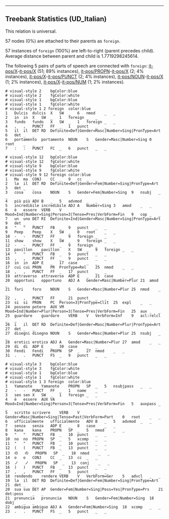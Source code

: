 

--------------------------------------------------------------------------------

## Treebank Statistics (UD_Italian)

This relation is universal.

57 nodes (0%) are attached to their parents as `foreign`.

57 instances of `foreign` (100%) are left-to-right (parent precedes child).
Average distance between parent and child is 1.7719298245614.

The following 5 pairs of parts of speech are connected with `foreign`: [it-pos/X]()-[it-pos/X]() (51; 89% instances), [it-pos/PROPN]()-[it-pos/X]() (2; 4% instances), [it-pos/X]()-[it-pos/PUNCT]() (2; 4% instances), [it-pos/NOUN]()-[it-pos/X]() (1; 2% instances), [it-pos/X]()-[it-pos/NUM]() (1; 2% instances).


~~~ conllu
# visual-style 2	bgColor:blue
# visual-style 2	fgColor:white
# visual-style 1	bgColor:blue
# visual-style 1	fgColor:white
# visual-style 1 2 foreign	color:blue
1	Dulcis	dulcis	X	SW	_	6	nmod	_	_
2	in	in	X	SW	_	1	foreign	_	_
3	fundo	fundo	X	SW	_	1	foreign	_	_
4	,	,	PUNCT	FF	_	1	punct	_	_
5	il	il	DET	RD	Definite=Def|Gender=Masc|Number=Sing|PronType=Art	6	det	_	_
6	portamento	portamento	NOUN	S	Gender=Masc|Number=Sing	0	root	_	_
7	:	:	PUNCT	FC	_	6	punct	_	_

~~~


~~~ conllu
# visual-style 12	bgColor:blue
# visual-style 12	fgColor:white
# visual-style 9	bgColor:blue
# visual-style 9	fgColor:white
# visual-style 9 12 foreign	color:blue
1	Ma	ma	CONJ	CC	_	9	cc	_	_
2	la	il	DET	RD	Definite=Def|Gender=Fem|Number=Sing|PronType=Art	3	det	_	_
3	cosa	cosa	NOUN	S	Gender=Fem|Number=Sing	9	nsubj	_	_
4	più	più	ADV	B	_	5	advmod	_	_
5	incredibile	incredibile	ADJ	A	Number=Sing	3	amod	_	_
6	è	essere	VERB	V	Mood=Ind|Number=Sing|Person=3|Tense=Pres|VerbForm=Fin	9	cop	_	_
7	un	uno	DET	RI	Definite=Ind|Gender=Masc|Number=Sing|PronType=Art	9	det	_	_
8	"	"	PUNCT	FB	_	9	punct	_	_
9	Peep	Peep	X	SW	_	0	root	_	_
10	-	-	PUNCT	FF	_	9	foreign	_	_
11	show	show	X	SW	_	9	foreign	_	_
12	-	-	PUNCT	FF	_	9	foreign	_	_
13	pavillon	pavillon	X	SW	_	9	foreign	_	_
14	"	"	PUNCT	FB	_	9	punct	_	_
15	,	,	PUNCT	FF	_	9	punct	_	_
16	in	in	ADP	E	_	17	case	_	_
17	cui	cui	PRON	PR	PronType=Rel	25	nmod	_	_
18	,	,	PUNCT	FF	_	17	punct	_	_
19	attraverso	attraverso	ADP	E	_	21	case	_	_
20	opportuni	opportuno	ADJ	A	Gender=Masc|Number=Plur	21	amod	_	_
21	fori	foro	NOUN	S	Gender=Masc|Number=Plur	25	nmod	_	_
22	,	,	PUNCT	FF	_	21	punct	_	_
23	si	si	PRON	PC	Person=3|PronType=Clit	25	expl	_	_
24	possono	potere	AUX	VM	Mood=Ind|Number=Plur|Person=3|Tense=Pres|VerbForm=Fin	25	aux	_	_
25	guardare	guardare	VERB	V	VerbForm=Inf	9	acl:relcl	_	_
26	i	il	DET	RD	Definite=Def|Gender=Masc|Number=Plur|PronType=Art	27	det	_	_
27	disegni	disegno	NOUN	S	Gender=Masc|Number=Plur	25	nsubj	_	_
28	erotici	erotico	ADJ	A	Gender=Masc|Number=Plur	27	amod	_	_
29	di	di	ADP	E	_	30	case	_	_
30	Fendi	Fendi	PROPN	SP	_	27	nmod	_	_
31	.	.	PUNCT	FS	_	9	punct	_	_

~~~


~~~ conllu
# visual-style 3	bgColor:blue
# visual-style 3	fgColor:white
# visual-style 1	bgColor:blue
# visual-style 1	fgColor:white
# visual-style 1 3 foreign	color:blue
1	Yamanote	Yamanote	PROPN	SP	_	5	nsubjpass	_	_
2	-	-	PUNCT	FF	_	1	name	_	_
3	sen	sen	X	SW	_	1	foreign	_	_
4	è	essere	AUX	VA	Mood=Ind|Number=Sing|Person=3|Tense=Pres|VerbForm=Fin	5	auxpass	_	_
5	scritto	scrivere	VERB	V	Gender=Masc|Number=Sing|Tense=Past|VerbForm=Part	0	root	_	_
6	ufficialmente	ufficialmente	ADV	B	_	5	advmod	_	_
7	senza	senza	ADP	E	_	8	case	_	_
8	kana	kana	PROPN	SP	_	5	nmod	_	_
9	"	"	PUNCT	FB	_	10	punct	_	_
10	no	no	PROPN	SP	_	5	xcomp	_	_
11	"	"	PUNCT	FB	_	10	punct	_	_
12	(	(	PUNCT	FB	_	13	punct	_	_
13	の	の	PROPN	SP	_	10	nmod	_	_
14	o	o	CONJ	CC	_	13	cc	_	_
15	ノ	ノ	PROPN	SP	_	13	conj	_	_
16	)	)	PUNCT	FB	_	13	punct	_	_
17	,	,	PUNCT	FF	_	5	punct	_	_
18	rendendo	rendere	VERB	V	VerbForm=Ger	5	advcl	_	_
19	la	il	DET	RD	Definite=Def|Gender=Fem|Number=Sing|PronType=Art	21	det	_	_
20	sua	suo	DET	AP	Gender=Fem|Number=Sing|Poss=Yes|PronType=Prs	21	det:poss	_	_
21	pronuncia	pronuncia	NOUN	S	Gender=Fem|Number=Sing	18	dobj	_	_
22	ambigua	ambiguo	ADJ	A	Gender=Fem|Number=Sing	18	xcomp	_	_
23	.	.	PUNCT	FS	_	5	punct	_	_

~~~


